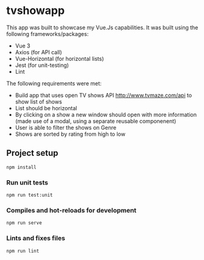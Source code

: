 # tvshowapp

This app was built to showcase my Vue.Js capabilities. It was built using the following frameworks/packages:

- Vue 3
- Axios (for API call)
- Vue-Horizontal (for horizontal lists)
- Jest (for unit-testing)
- Lint 

The following requirements were met:

- Build app that uses open TV shows API http://www.tvmaze.com/api to show list of shows
- List should be horizontal
- By clicking on a show a new window should open with more information (made use of a modal, using a separate reusable componenent)
- User is able to filter the shows on Genre
- Shows are sorted by rating from high to low

## Project setup
```
npm install
```

### Run unit tests
```
npm run test:unit
```

### Compiles and hot-reloads for development
```
npm run serve
```

### Lints and fixes files
```
npm run lint
```
